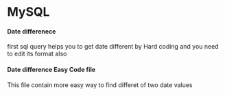 # MySQL
#### Date differenece  
first sql query helps you to get date different by Hard coding and you need to edit its format also
#### Date difference Easy Code file
This file contain more easy way to find differet of two date values
